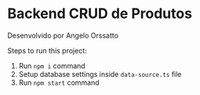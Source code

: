 # Backend CRUD de Produtos

Desenvolvido por Angelo Orssatto

Steps to run this project:

1. Run `npm i` command
2. Setup database settings inside `data-source.ts` file
3. Run `npm start` command

